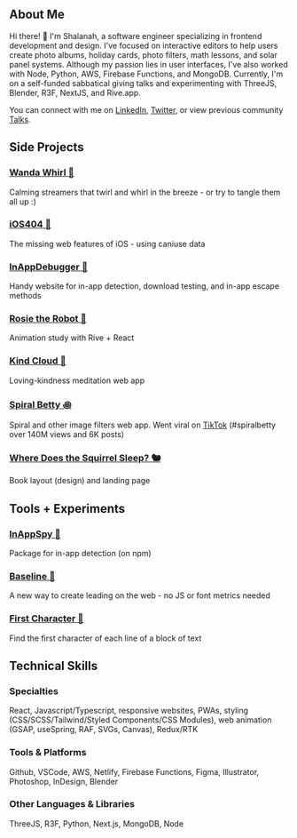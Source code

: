 <!-- ![](https://github.com/shalanah/shalanah/blob/master/shalanah.png?raw=true) -->

<!-- I create intuitive, interactive, and joyful interfaces. In the past, -->

## About Me

Hi there! 👋 I'm Shalanah, a software engineer specializing in frontend development and design. I've focused on interactive editors to help users create photo albums, holiday cards, photo filters, math lessons, and solar panel systems. Although my passion lies in user interfaces, I've also worked with Node, Python, AWS, Firebase Functions, and MongoDB. Currently, I'm on a self-funded sabbatical giving talks and experimenting with ThreeJS, Blender, R3F, NextJS, and Rive.app. 

You can connect with me on <a target="_blank" href="https://linkedin.com/in/shalanah">LinkedIn</a>, <a target="_blank" href="https://twitter.com/shalanahfaith">Twitter</a>, or view previous community <a href="https://github.com/shalanah/talks">Talks</a>.
 
## Side Projects

### <a href="https://wandawhirl.com">Wanda Whirl 🎊</a> 
Calming streamers that twirl and whirl in the breeze - or try to tangle them all up :)

### <a href="https://ios404.com">iOS404 🧃</a>
The missing web features of iOS - using caniuse data

### <a href="https://github.com/shalanah/inapp-debugger">InAppDebugger 🐞</a>
Handy website for in-app detection, download testing, and in-app escape methods

### [Rosie the Robot 🤖](https://rosie-rive.netlify.app/)

Animation study with Rive + React

### <a href="https://kindcloud.app">Kind Cloud 🌈</a>

Loving-kindness meditation web app

### <a href="https://spiralbetty.com">Spiral Betty ꩜</a>

Spiral and other image filters web app. Went viral on <a href="https://tiktok.com/tag/spiralbetty">TikTok</a> (#spiralbetty over 140M views and 6K posts)

### <a href="https://wheredoesthesquirrelsleep.com">Where Does the Squirrel Sleep? 🐿️</a> 

Book layout (design) and landing page

## Tools + Experiments

### <a href="https://github.com/shalanah/inapp-spy">InAppSpy 🔎</a>
Package for in-app detection (on npm)

### <a href="https://github.com/shalanah/baseline">Baseline 📏</a> 
A new way to create leading on the web - no JS or font metrics needed

### [First Character 📝](https://github.com/shalanah/block-wrap-breaks)
Find the first character of each line of a block of text

## Technical Skills

### Specialties 
React, Javascript/Typescript, responsive websites, PWAs, styling (CSS/SCSS/Tailwind/Styled Components/CSS Modules), web animation (GSAP, useSpring, RAF, SVGs, Canvas), Redux/RTK

### Tools & Platforms
Github, VSCode, AWS, Netlify, Firebase Functions, Figma, Illustrator, Photoshop, InDesign, Blender

### Other Languages & Libraries
ThreeJS, R3F, Python, Next.js, MongoDB, Node

<!--
## 💻 Code Challenges

- [Wordle Clone (Birdle)](https://github.com/shalanah/birdle)
- [BabylonJS](https://github.com/shalanah/babylonjs-try)
- [Company Team Page](https://github.com/shalanah/design-engineer-exercise)
- [Events calendar](https://github.com/shalanah/mia-events)
- [Slingshot](https://github.com/shalanah/slingshot)
-->

<!--
**shalanah/shalanah** is a ✨ _special_ ✨ repository because its `README.md` (this file) appears on your GitHub profile.

Here are some ideas to get you started:

- 🔭 I’m currently working on ...
- 🌱 I’m currently learning ...
- 👯 I’m looking to collaborate on ...
- 🤔 I’m looking for help with ...
- 💬 Ask me about ...
- 📫 How to reach me: ...
- 😄 Pronouns: ...
- ⚡ Fun fact: ...
-->
